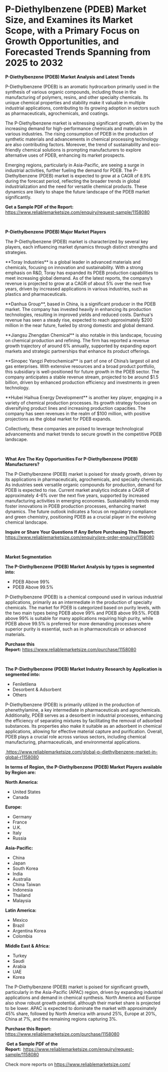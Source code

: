 <p><h1>P-Diethylbenzene (PDEB) Market Size, and Examines its Market Scope, with a Primary Focus on Growth Opportunities, and Forecasted Trends Spanning from 2025 to 2032</h1></p><p><strong>P-Diethylbenzene (PDEB) Market Analysis and Latest Trends</strong></p>
<p><p>P-Diethylbenzene (PDEB) is an aromatic hydrocarbon primarily used in the synthesis of various organic compounds, including those in the manufacturing of polymers, resins, and other specialty chemicals. Its unique chemical properties and stability make it valuable in multiple industrial applications, contributing to its growing adoption in sectors such as pharmaceuticals, agrochemicals, and coatings.</p><p>The P-Diethylbenzene market is witnessing significant growth, driven by the increasing demand for high-performance chemicals and materials in various industries. The rising consumption of PDEB in the production of synthetic materials and advancements in chemical processing technology are also contributing factors. Moreover, the trend of sustainability and eco-friendly chemical solutions is prompting manufacturers to explore alternative uses of PDEB, enhancing its market prospects.</p><p>Emerging regions, particularly in Asia-Pacific, are seeing a surge in industrial activities, further fueling the demand for PDEB. The P-Diethylbenzene (PDEB) market is expected to grow at a CAGR of 8.9% during the forecast period, reflecting the broader trends in global industrialization and the need for versatile chemical products. These dynamics are likely to shape the future landscape of the PDEB market significantly.</p></p>
<p><strong>Get a Sample PDF of the Report:&nbsp;</strong> <a href="https://www.reliablemarketsize.com/enquiry/request-sample/1158080?utm_campaign=2005&utm_medium=2&utm_source=Github&utm_content=ia&utm_term=01022025&utm_id=p-diethylbenzene-pdeb">https://www.reliablemarketsize.com/enquiry/request-sample/1158080</a></p>
<p>&nbsp;</p>
<p><strong>P-Diethylbenzene (PDEB) Major Market Players</strong></p>
<p><p>The P-Diethylbenzene (PDEB) market is characterized by several key players, each influencing market dynamics through distinct strengths and strategies. </p><p>**Toray Industries** is a global leader in advanced materials and chemicals, focusing on innovation and sustainability. With a strong emphasis on R&D, Toray has expanded its PDEB production capabilities to meet increasing global demand. As of the latest reports, the company’s revenue is projected to grow at a CAGR of about 5% over the next five years, driven by increased applications in various industries, such as plastics and pharmaceuticals.</p><p>**Danhua Group**, based in China, is a significant producer in the PDEB market. The company has invested heavily in enhancing its production technologies, resulting in improved yields and reduced costs. Danhua's revenue has seen a steady rise, expected to reach approximately $200 million in the near future, fueled by strong domestic and global demand.</p><p>**Jiangsu Zhengdan Chemical** is also notable in this landscape, focusing on chemical production and refining. The firm has reported a revenue growth trajectory of around 6% annually, supported by expanding export markets and strategic partnerships that enhance its product offerings.</p><p>**Sinopec Yangzi Petrochemical** is part of one of China’s largest oil and gas enterprises. With extensive resources and a broad product portfolio, this subsidiary is well-positioned for future growth in the PDEB sector. The company anticipates a stable revenue stream, projected to be around $1.5 billion, driven by enhanced production efficiency and investments in green technology.</p><p>**Hubei Haihua Energy Development** is another key player, engaging in a variety of chemical production processes. Its growth strategy focuses on diversifying product lines and increasing production capacities. The company has seen revenues in the realm of $100 million, with positive projections as the global market for PDEB expands.</p><p>Collectively, these companies are poised to leverage technological advancements and market trends to secure growth in the competitive PDEB landscape.</p></p>
<p>&nbsp;</p>
<p><strong>What Are The Key Opportunities For P-Diethylbenzene (PDEB) Manufacturers?</strong></p>
<p><p>The P-Diethylbenzene (PDEB) market is poised for steady growth, driven by its applications in pharmaceuticals, agrochemicals, and specialty chemicals. As industries seek versatile organic compounds for production, demand for PDEB is expected to rise. Current market analytics indicate a CAGR of approximately 4-6% over the next five years, supported by increased manufacturing activities in emerging economies. Sustainability trends may foster innovations in PDEB production processes, enhancing market dynamics. The future outlook indicates a focus on regulatory compliance and green chemistry, positioning PDEB as a crucial player in the evolving chemical landscape.</p></p>
<p><strong>Inquire or Share Your Questions If Any Before Purchasing This Report:</strong> <a href="https://www.reliablemarketsize.com/enquiry/pre-order-enquiry/1158080?utm_campaign=2005&utm_medium=2&utm_source=Github&utm_content=ia&utm_term=01022025&utm_id=p-diethylbenzene-pdeb">https://www.reliablemarketsize.com/enquiry/pre-order-enquiry/1158080</a></p>
<p>&nbsp;</p>
<p><strong>Market Segmentation</strong></p>
<p><strong>The P-Diethylbenzene (PDEB) Market Analysis by types is segmented into:</strong></p>
<p><ul><li>PDEB Above 99%</li><li>PDEB Above 99.5%</li></ul></p>
<p><p>P-Diethylbenzene (PDEB) is a chemical compound used in various industrial applications, primarily as an intermediate in the production of specialty chemicals. The market for PDEB is categorized based on purity levels, with the two main types being PDEB above 99% and PDEB above 99.5%. PDEB above 99% is suitable for many applications requiring high purity, while PDEB above 99.5% is preferred for more demanding processes where superior purity is essential, such as in pharmaceuticals or advanced materials.</p></p>
<p><strong>Purchase this Report:&nbsp;</strong><a href="https://www.reliablemarketsize.com/purchase/1158080?utm_campaign=2005&utm_medium=2&utm_source=Github&utm_content=ia&utm_term=01022025&utm_id=p-diethylbenzene-pdeb">https://www.reliablemarketsize.com/purchase/1158080</a></p>
<p>&nbsp;</p>
<p><strong>The P-Diethylbenzene (PDEB) Market Industry Research by Application is segmented into:</strong></p>
<p><ul><li>Feniletilena</li><li>Desorbent & Adsorbent</li><li>Others</li></ul></p>
<p><p>P-Diethylbenzene (PDEB) is primarily utilized in the production of phenethylamine, a key intermediate in pharmaceuticals and agrochemicals. Additionally, PDEB serves as a desorbent in industrial processes, enhancing the efficiency of separating mixtures by facilitating the removal of adsorbed substances. Its properties also make it suitable as an adsorbent in chemical applications, allowing for effective material capture and purification. Overall, PDEB plays a crucial role across various sectors, including chemical manufacturing, pharmaceuticals, and environmental applications.</p></p>
<p><a href="https://www.reliablemarketsize.com/global-p-diethylbenzene-market-in-global-r1158080?utm_campaign=2005&utm_medium=2&utm_source=Github&utm_content=ia&utm_term=01022025&utm_id=p-diethylbenzene-pdeb">&nbsp;https://www.reliablemarketsize.com/global-p-diethylbenzene-market-in-global-r1158080</a></p>
<p><strong>In terms of Region, the P-Diethylbenzene (PDEB) Market Players available by Region are:</strong></p>
<p>
    <p> <strong> North America: </strong>
        <ul>
            <li>United States</li>
            <li>Canada</li>
        </ul>
        </p> 
    <p> <strong> Europe: </strong>
        <ul>
            <li>Germany</li>
            <li>France</li>
            <li>U.K.</li>
            <li>Italy</li>
            <li>Russia</li>
        </ul>
        </p> 
    <p> <strong> Asia-Pacific: </strong>
        <ul>
            <li>China</li>
            <li>Japan</li>
            <li>South Korea</li>
            <li>India</li>
            <li>Australia</li>
            <li>China Taiwan</li>
            <li>Indonesia</li>
            <li>Thailand</li>
            <li>Malaysia</li>
        </ul>
        </p> 
    <p> <strong> Latin America: </strong>
        <ul>
            <li>Mexico</li>
            <li>Brazil</li>
            <li>Argentina Korea</li>
            <li>Colombia</li>
        </ul>
        </p> 
    <p> <strong> Middle East & Africa: </strong>
        <ul>
            <li>Turkey</li>
            <li>Saudi</li>
            <li>Arabia</li>
            <li>UAE</li>
            <li>Korea</li>
        </ul>
    </p>
    </p>
<p><p>The P-Diethylbenzene (PDEB) market is poised for significant growth, particularly in the Asia-Pacific (APAC) region, driven by expanding industrial applications and demand in chemical synthesis. North America and Europe also show robust growth potential, although their market share is projected to be lower. APAC is expected to dominate the market with approximately 45% share, followed by North America with around 25%, Europe at 20%, China at 7%, and the remaining regions capturing 3%.</p></p>
<p><strong>Purchase this Report: </strong><a href="https://www.reliablemarketsize.com/purchase/1158080?utm_campaign=2005&utm_medium=2&utm_source=Github&utm_content=ia&utm_term=01022025&utm_id=p-diethylbenzene-pdeb">https://www.reliablemarketsize.com/purchase/1158080</a></p>
<p>&nbsp;<strong>Get a Sample PDF of the Report:&nbsp;&nbsp;</strong><a href="https://www.reliablemarketsize.com/enquiry/request-sample/1158080?utm_campaign=2005&utm_medium=2&utm_source=Github&utm_content=ia&utm_term=01022025&utm_id=p-diethylbenzene-pdeb">https://www.reliablemarketsize.com/enquiry/request-sample/1158080</a></p>
<p><strong></strong></p>
<p>Check more reports on <a href="https://www.reliablemarketsize.com/?utm_campaign=2005&utm_medium=2&utm_source=Github&utm_content=ia&utm_term=01022025&utm_id=p-diethylbenzene-pdeb">https://www.reliablemarketsize.com/</a></p>